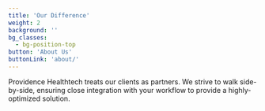 ```yaml
---
title: 'Our Difference'
weight: 2
background: ''
bg_classes:
  - bg-position-top
button: 'About Us'
buttonLink: 'about/'
---
```


Providence Healthtech treats our clients as partners. We strive to walk side-by-side, ensuring close integration with your workflow to provide a highly-optimized solution.
